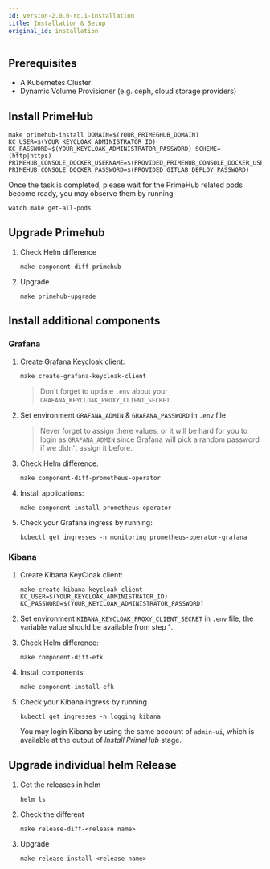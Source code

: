 ```yaml
---
id: version-2.0.0-rc.1-installation
title: Installation & Setup
original_id: installation
---
```

## Prerequisites

- A Kubernetes Cluster
- Dynamic Volume Provisioner (e.g. ceph, cloud storage providers)

## Install PrimeHub

```
make primehub-install DOMAIN=$(YOUR_PRIMEGHUB_DOMAIN) KC_USER=$(YOUR_KEYCLOAK_ADMINISTRATOR_ID) KC_PASSWORD=$(YOUR_KEYCLOAK_ADMINISTRATOR_PASSWORD) SCHEME=(http|https) PRIMEHUB_CONSOLE_DOCKER_USERNAME=$(PROVIDED_PRIMEHUB_CONSOLE_DOCKER_USERNAME) PRIMEHUB_CONSOLE_DOCKER_PASSWORD=$(PROVIDED_GITLAB_DEPLOY_PASSWORD)
```

Once the task is completed, please wait for the PrimeHub related pods become ready, you may observe them by running

```
watch make get-all-pods
```

## Upgrade Primehub

1. Check Helm difference
   ```
   make component-diff-primehub
   ```
1. Upgrade
   ```
   make primehub-upgrade
   ```

## Install additional components

### Grafana

1. Create Grafana Keycloak client:

   ```
   make create-grafana-keycloak-client
   ```

   > Don't forget to update `.env` about your `GRAFANA_KEYCLOAK_PROXY_CLIENT_SECRET`.

1. Set environment `GRAFANA_ADMIN` & `GRAFANA_PASSWORD` in `.env` file

   > Never forget to assign there values, or it will be hard for you to login as `GRAFANA_ADMIN` since Grafana will pick a random password if we didn't assign it before.

1. Check Helm difference:

   ```
   make component-diff-prometheus-operator
   ```

1. Install applications:
   ```
   make component-install-prometheus-operator
   ```
1. Check your Grafana ingress by running:
   ```
   kubectl get ingresses -n monitoring prometheus-operator-grafana
   ```

### Kibana

1. Create Kibana KeyCloak client:
   ```
   make create-kibana-keycloak-client KC_USER=$(YOUR_KEYCLOAK_ADMINISTRATOR_ID) KC_PASSWORD=$(YOUR_KEYCLOAK_ADMINISTRATOR_PASSWORD)
   ```
1. Set environment `KIBANA_KEYCLOAK_PROXY_CLIENT_SECRET` in `.env` file, the variable value should be available from step 1.

1. Check Helm difference:
   ```
   make component-diff-efk
   ```
1. Install components:
   ```
   make component-install-efk
   ```
1. Check your Kibana ingress by running

   ```
   kubectl get ingresses -n logging kibana
   ```

   You may login Kibana by using the same account of `admin-ui`, which is available at the output of _Install PrimeHub_ stage.

## Upgrade individual helm Release

1. Get the releases in helm

   ```
   helm ls
   ```

1. Check the different

   ```
   make release-diff-<release name>
   ```

1. Upgrade
   ```
   make release-install-<release name>
   ```
